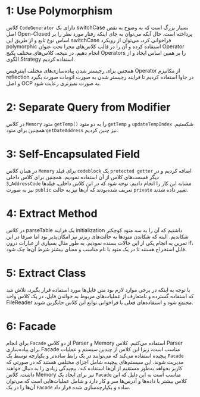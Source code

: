 # 1: Use Polymorphism

کلاس `CodeGenerator` دارای یک switchCase بسیار بزرگ است که به وضوح به نقض اصل Open-Closed پرداخته است. حال آنکه می‌توان به جای اینکه رفتار مورد نظر را بر اساس نوع تابع و از طریق این switchCase فراخوانی کرد، می‌توان از رویکرد polymorphic استفاده کرده و آن را در قالب کلاس‌های مجزا تحت عنوان Operator انجام دهیم.
در نتیجه، کلاس‌های مختلف پکیج Operators را بر همین اساس ایجاد و از الگوی Strategy استفاده کردیم.

همچنین برای رجیستر شدن پیاده‌سازی‌های مختلف اینترفیس Operator از مکانیزم reflection در جاوا استفاده کردیم تا فرایند رجیستر شدن به صورت اتومات صورت بگیرد و اصل OCP به صورت تمیز‌تری رعایت شود.

# 2: Separate Query from Modifier

در کلاس `Memory` متود `getTemp()` را به دو متود `getTemp` و `updateTempIndex` شکستیم.
همچنین برای متود `getDateAddress` نیز چنین کردیم.

# 3: Self-Encapsulated Field

در همان کلاس `Memory` برای فیلد `codeblock` یک `protected getter` اضافه کردیم و در دیگر قسمت‌های کلاس از آن استفاده نمودیم.
همچنین برای کلاس داخلی _`3AddressCode` مشابه این کار را انجام دادیم. توجه شود که در این کلاس داخلی، فیلد‌ها نیز به صورت `public` تعریف شده‌بودند که آن‌ها نیز به حالت `private` تغییر داده شدند.

# 4: Extract Method

در کلاس parseTable یک فرایند initialization داشتیم که آن را به سه متود کوچکتر شکاندیم. البته که شکاندن متود‌ها به حالت‌های ریزتر نیز امکان‌پذیر بود اما صرفا در این تمرین به انجام یکی از این حالات بسنده نمودیم.
به طور مثال بسیاری از عبارات درون if، قابل استخراج هستند تا در یک متود با نام مناسب و معنای بیشتر شرط آن‌ها چک شود.

# 5: Extract Class
با توجه به اینکه در برخی موارد لازم بود متن فایل‌ها مورد استفاده قرار بگیرد، تلاش شد که استفاده گسترده و نامتعارف از عملیات‌های مربوط به خواندن فایل، در یک کلاس واحد FileReader مجتمع شود و استفاده‌های فعلی با فراخوانی توابع این کلاس جایگزین شوند.

# 6: Facade
برای انجام `Facade` از دو کلاس Parser و Memory استفاده می‌کنیم. کلاس Parser برای پیاده‌سازی Facade مناسب است، زیرا این کلاس از چندین سیستم و عملیات پیچیده استفاده می‌کند که می‌توانند در یک رابط ساده‌تر و یکپارچه توسط یک `Facade` مدیریت شوند. این سیستم‌های پیچیده شامل اجزای مختلفی هستند که در صورتی که کاربر بخواهد به‌طور مستقیم از آن‌ها استفاده کند، پیچیدگی زیادی را به دنبال خواهند داشت. 
کلاس Memory نیز برای ایجاد یک `Facade` مناسب‌ است به این دلیل که این کلاس بیشتر با داده‌ها و آدرس‌ها سر و کار دارد و شامل عملیات‌هایی است که می‌توان آن‌ها را در یک `Facade` ساده و یکپارچه‌سازی شده قرار داد. 
